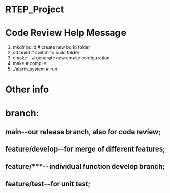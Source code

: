 # RTEP_Project
# Code Review Help Message

1. mkdir build    # create new build folder
2. cd build       # switch to build folder
3. cmake ..       # generate new cmake configuration
4. make           # compile
5. ./alarm_system # run

# Other info
# branch:
## main--our release branch, also for code review;
## feature/develop--for merge of different features;
## feature/***--individual function develop branch;
## feature/test--for unit test;
